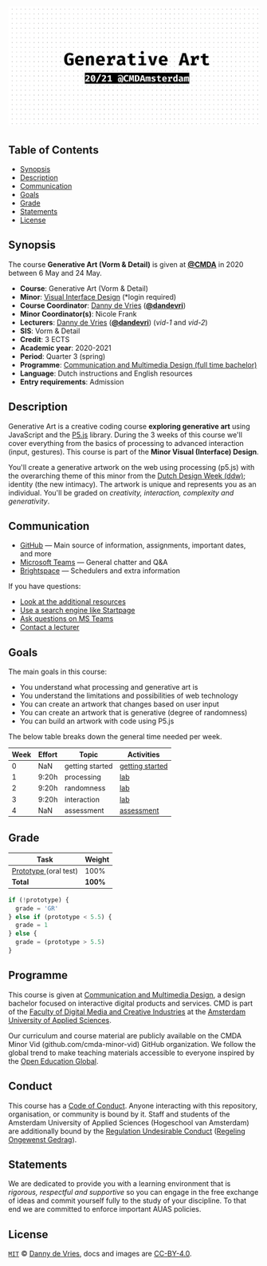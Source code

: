 # ![Generative Art - Course 2020-2021](/github-banner.png)

## Table of Contents

*   [Synopsis](#synopsis)
*   [Description](#description)
*   [Communication](#communication)
*   [Goals](#goals)
*   [Grade](#grade)
*   [Statements](#Statements)
*   [License](#license)

## Synopsis

The course **Generative Art (Vorm & Detail)** is given at [**@CMDA**][cmda] in 2020 between 6 May and 24 May.

*  **Course**: Generative Art (Vorm & Detail)
*  **Minor**: [Visual Interface Design][minor] (*login required)
*  **Course Coordinator**: [Danny de Vries][dangit] ([**@dandevri**][danweb])
*  **Minor Coordinator(s)**: Nicole Frank
*  **Lecturers**:
    [Danny de Vries][dangit] ([**@dandevri**][danweb]) (_vid-1_ and _vid-2_)
*  **SIS**: Vorm & Detail
*  **Credit**: 3 ECTS
*  **Academic year**: 2020-2021
*  **Period**: Quarter 3 (spring)
*  **Programme**: [Communication and Multimedia Design (full time bachelor)][cmdaweb]
*  **Language**: Dutch instructions and English resources
*  **Entry requirements**: Admission

## Description
Generative Art is a creative coding course **exploring generative art** using JavaScript and the [P5.js](https://p5js.org) library. During the 3 weeks of this course we'll cover everything from the basics of processing to advanced interaction (input, gestures). This course is part of the **Minor Visual (Interface) Design**.

You'll create a generative artwork on the web using processing (p5.js) with the overarching theme of this minor from the [Dutch Design Week (ddw)](https://ddw.nl/en); identity (the new intimacy). The artwork is unique and represents you as an individual. You'll be graded on _creativity, interaction, complexity and generativity_.

## Communication

*  [GitHub][gh] — Main source of information, assignments, important dates,
    and more
*  [Microsoft Teams][teams] — General chatter and Q&A
*  [Brightspace][moodle] — Schedulers and extra information

If you have questions:
*  [Look at the additional resources][resources]
*  [Use a search engine like Startpage][startpage]
*  [Ask questions on MS Teams][teams]
*  [Contact a lecturer][synopsis]

## Goals

The main goals in this course:

*  You understand what processing and generative art is
*  You understand the limitations and possibilities of web technology
*  You can create an artwork that changes based on user input
*  You can create an artwork that is generative (degree of randomness)
*  You can build an artwork with code using P5.js

The below table breaks down the general time needed per week.

| Week | Effort | Topic           | Activities                     |
|------|--------|-----------------|--------------------------------|
| 0    | NaN    | getting started | [getting started][gs]          |
| 1    | 9:20h  | processing      | [lab][w1lab]                   |
| 2    | 9:20h  | randomness      | [lab][w2lab]                   |
| 3    | 9:20h  | interaction     | [lab][w3lab]                   |
| 4    | NaN    | assessment      | [assessment][grading]          |

## Grade

| Task                              | Weight   |
|-----------------------------------|----------|
| [Prototype ][grading] (oral test) | 100%     |
| **Total**                         | **100%** |


```js
if (!prototype) {
  grade = 'GR'
} else if (prototype < 5.5) {
  grade = 1
} else {
  grade = (prototype > 5.5)
}
```

## Programme

This course is given at [Communication and Multimedia Design][bachelor], a
design bachelor focused on interactive digital products and services.  CMD is
part of the [Faculty of Digital Media and Creative Industries][faculty] at the
[Amsterdam University of Applied Sciences][university].

Our curriculum and course material are publicly available on the CMDA Minor Vid (github.com/cmda-minor-vid) GitHub organization. We follow the global trend to make teaching materials accessible to everyone inspired by the [Open Education Global][oec].

## Conduct

This course has a [Code of Conduct][coc].  Anyone interacting with this repository, organisation, or community is bound by it. Staff and students of the Amsterdam University of Applied Sciences (Hogeschool van Amsterdam) are additionally bound by the [Regulation Undesirable Conduct][ruc] ([Regeling Ongewenst Gedrag][rog]).

## Statements

We are dedicated to provide you with a learning environment that is _rigorous, respectful and supportive_ so you can engage in the free exchange of ideas and commit yourself fully to the study of your discipline. To that end we are committed to enforce important AUAS policies.


## License

[`MIT`][license] © [Danny de Vries][dangit], docs and images are [CC-BY-4.0][].

[banner]: https://cmda-minor-vid.github.io/web-animation-19-20/assets/banner.svg
[minor]: https://minoren.mijnhva.nl/Paginas/Vormgeving.aspx?wid=WebPartWPQ2&ft=visual%20inter
[cmda]: https://github.com/cmda
[dangit]: https://github.com/dandevri
[danweb]: https://github.com/dandevri
[gh]: https://github.com/cmda-minor-vid/generative-art-20-21
[examples]: /examples
[moodle]: https://moodle.cmd.hva.nl/course/view.php?id=575
[startpage]: https://www.startpage.com/
[resources]: /resources.md
[synopsis]: #synopsis
[grading]: grading.md
[bachelor]: https://www.cmd-amsterdam.nl/english/
[faculty]: https://www.amsterdamuas.com/faculty/fdmci/faculty-of-digital-media-and-creative-industries.html
[university]: https://www.amsterdamuas.com
[coc]: code-of-conduct.md
[ruc]: https://www.amsterdamuas.com/practical-matters/algemeen/hva-breed/juridische-zaken/legal-affairs/regulation-undesirable-conduct/regulation-undesirable-conduct.html#anker-3-complaints-authority
[rog]: https://www.hva.nl/praktisch/algemeen/hva-breed/juridische-zaken/loket-beroep-bezwaar-en-klacht/regeling-ongewenst-gedrag/regeling-ongewenst-gedrag.html?origin=gbS4rg%2FDTZuxQ6lGVF%2BN1A
[mit]: license.md#code
[license]: license.md
[cc-by-4.0]: license.md#documentation-and-images
[cmdaweb]: https://www.cmd-amsterdam.nl/english/

[gs]: getting-started.md

[w1]: week-1.md
[w2]: week-2.md
[w3]: week-3.md

[w1lec]: week-1.md#lecture
[w2lec]: week-2.md#lecture
[w3lec]: week-3.md#lecture

[w1lab]: week-1.md#lab
[w2lab]: week-2.md#lab
[w3lab]: week-3.md#lab

[teams]: http://teams.microsoft.com
[oec]: https://www.oeglobal.org